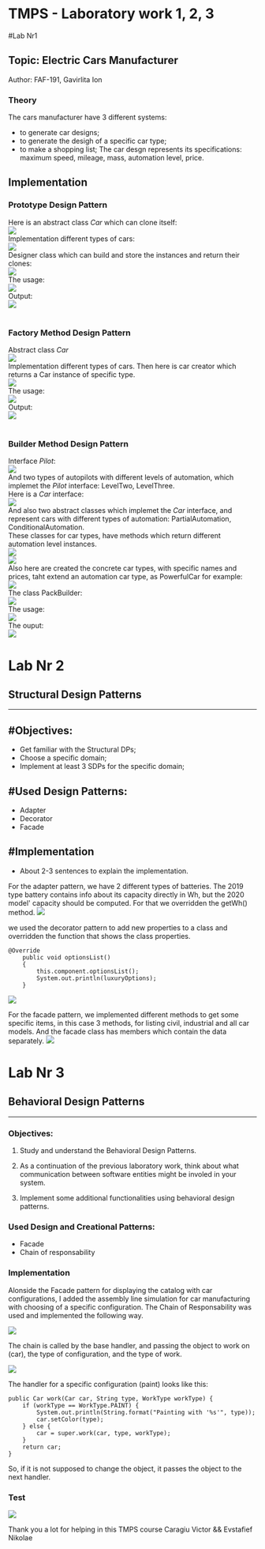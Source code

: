 # TMPS - Laboratory work 1, 2, 3




<!-- LAB 1 -->
#Lab Nr1
## Topic: Electric Cars Manufacturer
Author: FAF-191, Gavirlita Ion

### Theory
The cars manufacturer have 3 different systems:
- to generate car designs;
- to generate the desigh of a specific car type;
- to make a shopping list;
  The car desgn represents its specifications: maximum speed, mileage, mass, automation level, price.

## Implementation

### Prototype Design Pattern
Here is an abstract class _Car_ which can clone itself:<br/>
<image src="/examples/Proto_clone.png"><br/>
Implementation different types of cars:<br/>
<image src="/examples/Proto_car_types.png"><br/>
Designer class which can build and store the instances and return their clones:<br/>
<image src="/examples/Proto_designer.png"><br/>
The usage:<br/>
<image src="/examples/Proto_usage.png"><br/>
Output:<br/>
<image src="/examples/Proto_run.png"><br/>
<br/>
### Factory Method Design Pattern
Abstract class _Car_<br/>
<image src="/examples/Factory_car.png"><br/>
Implementation different types of cars. Then here is car creator which returns a Car instance of specific type.<br/>
<image src="/examples/Factory_creator.png"><br/>
The usage:<br/>
<image src="/examples/Factory_usage.png"><br/>
Output:<br/>
<image src="/examples/Factory_run.png"><br/>
<br/>
### Builder Method Design Pattern
Interface _Pilot_:<br/>
<image src="/examples/Builder_pilot.png"><br/>
And two types of autopilots with different levels of automation, which implemet the _Pilot_ interface: LevelTwo, LevelThree.<br/>
Here is a _Car_ interface:<br/>
<image src="/examples/Builder_car.png"><br/>
And also two abstract classes which implemet the _Car_ interface, and represent cars with different types of automation: PartialAutomation, ConditionalAutomation.<br/>
These classes for car types, have methods which return different automation level instances.<br/>
<image src="/examples/Builder_po.png"><br/>
<image src="/examples/Builder_co.png"><br/>
 Also here are created  the concrete car types, with specific names and prices, taht extend an automation car type, as PowerfulCar for example:<br/>
<image src="/examples/Builder_powerful.png"><br/>
The class PackBuilder:<br/>
<image src="/examples/Builder_pack.png"><br/>
The usage:<br/>
<image src="/examples/Builder_usage.png"><br/>
The ouput:<br/>
<image src="/examples/Builder_run.png"><br/>





# <a name="lab-2"></a>  Lab Nr 2

## Structural Design Patterns

----

## #Objectives:

* Get familiar with the Structural DPs;
* Choose a specific domain;
* Implement at least 3 SDPs for the specific domain;


## #Used Design Patterns:

* Adapter
* Decorator
* Facade


## #Implementation

* About 2-3 sentences to explain the implementation.

For the adapter pattern, we have 2 different types of batteries. The 2019 type battery contains info about its capacity directly in Wh, but the 2020 model' capacity should be computed. For that we overridden the getWh() method.
<image src="/examples/Adapter.png"><br/>

we used the decorator pattern to add new properties to a class and overridden the function that shows the class properties.
```
@Override
    public void optionsList()
    {
        this.component.optionsList();
        System.out.println(luxuryOptions);
    }
```
<image src="/examples/Decorator.png"><br/>

For the facade pattern, we implemented different methods to get some specific items, in this case 3 methods, for listing civil, industrial and all car models. And the facade class has members which contain the data separately.
<image src="/examples/Facade.png"><br/>


# Lab Nr 3

## Behavioral Design Patterns


----

### Objectives:

1. Study and understand the Behavioral Design Patterns.

2. As a continuation of the previous laboratory work, think about what communication between software entities might be involed in your system.

3. Implement some additional functionalities using behavioral design patterns.


### Used Design and Creational Patterns:

* Facade
* Chain of responsability


### Implementation

Alonside the Facade pattern for displaying the catalog with car configurations, I added the assembly line simulation for car manufacturing with choosing of a specific configuration. The Chain of Responsability was used and implemented the following way.

<image src="/examples/Diagram.png"><br/>

The chain is called by the base handler, and passing the object to work on (car), the type of configuration, and the type of work.

<image src="/examples/call.png"><br/>


The handler for a specific configuration (paint) looks like this:
```
public Car work(Car car, String type, WorkType workType) {
    if (workType == WorkType.PAINT) {
        System.out.println(String.format("Painting with '%s'", type));
        car.setColor(type);
    } else {
        car = super.work(car, type, workType);
    }
    return car;
}
```
So, if it is not supposed to change the object, it passes the object to the next handler.

### Test
<image src="/examples/Output.png"><br/>
  
  Thank you a lot for helping in this TMPS course Caragiu Victor && Evstafief Nikolae




